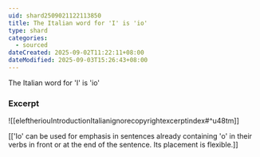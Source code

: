 ```yaml
---
uid: shard2509021122113850
title: The Italian word for 'I' is 'io'
type: shard
categories:
  - sourced
dateCreated: 2025-09-02T11:22:11+08:00
dateModified: 2025-09-03T15:26:43+08:00
---
```

The Italian word for 'I' is 'io'

### Excerpt
![[eleftheriouIntroductionItalianignorecopyrightexcerptindex#^u48tm]]

[['Io' can be used for emphasis in sentences already containing 'o' in their verbs in front or at the end of the sentence. Its placement is flexible.]]